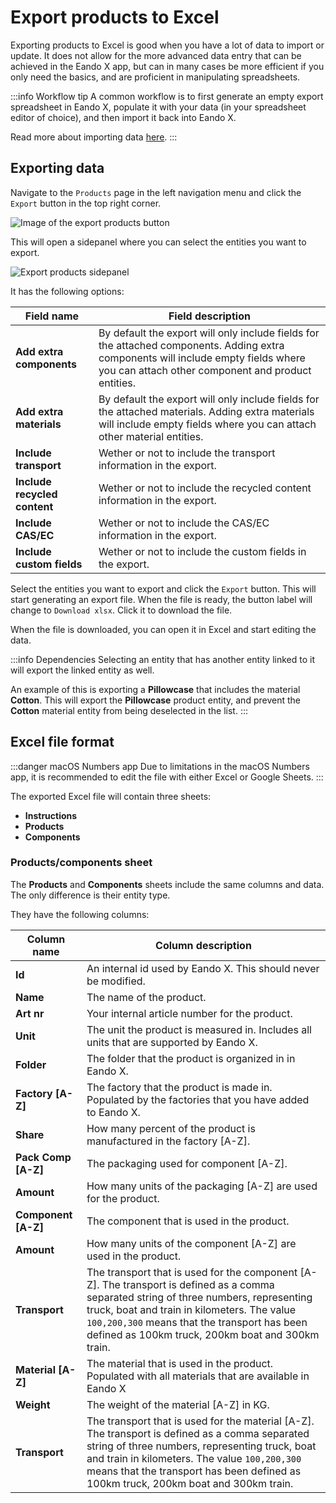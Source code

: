 # Export products to Excel

Exporting products to Excel is good when you have a lot of data to import or update. It does not allow for the more advanced data entry that can be achieved in the Eando X app, but can in many cases be more efficient if you only need the basics, and are proficient in manipulating spreadsheets.

:::info Workflow tip
A common workflow is to first generate an empty export spreadsheet in Eando X, populate it with your data (in your spreadsheet editor of choice), and then import it back into Eando X.

Read more about importing data [here](/documentation/product/product-excel-import).
:::

## Exporting data

Navigate to the `Products` page in the left navigation menu and click the `Export` button in the top right corner.

![Image of the export products button](/images/product/export-button.jpg)

This will open a sidepanel where you can select the entities you want to export.

![Export products sidepanel](/images/product/export-modal.jpg)

It has the following options:

| Field name                   | Field description                                                                                                                                                                        |
| ---------------------------- | ---------------------------------------------------------------------------------------------------------------------------------------------------------------------------------------- |
| **Add extra components**     | By default the export will only include fields for the attached components. Adding extra components will include empty fields where you can attach other component and product entities. |
| **Add extra materials**      | By default the export will only include fields for the attached materials. Adding extra materials will include empty fields where you can attach other material entities.                |
| **Include transport**        | Wether or not to include the transport information in the export.                                                                                                                        |
| **Include recycled content** | Wether or not to include the recycled content information in the export.                                                                                                                 |
| **Include CAS/EC**           | Wether or not to include the CAS/EC information in the export.|
| **Include custom fields**    | Wether or not to include the custom fields in the export.                                                                                                                                |

Select the entities you want to export and click the `Export` button. This will start generating an export file. When the file is ready, the button label will change to `Download xlsx`. Click it to download the file.

When the file is downloaded, you can open it in Excel and start editing the data.

:::info Dependencies
Selecting an entity that has another entity linked to it will export the linked entity as well.

An example of this is exporting a **Pillowcase** that includes the material **Cotton**. This will export the **Pillowcase** product entity, and prevent the **Cotton** material entity from being deselected in the list.
:::

## Excel file format

:::danger macOS Numbers app
Due to limitations in the macOS Numbers app, it is recommended to edit the file with either Excel or Google Sheets.
:::

The exported Excel file will contain three sheets:

- **Instructions**
- **Products**
- **Components**

### Products/components sheet

The **Products** and **Components** sheets include the same columns and data. The only difference is their entity type.

They have the following columns:

| Column name         | Column description                                                                                                                                                                                                                                                                         |
| ------------------- | ------------------------------------------------------------------------------------------------------------------------------------------------------------------------------------------------------------------------------------------------------------------------------------------ |
| **Id**              | An internal id used by Eando X. This should never be modified.                                                                                                                                                                                                                             |
| **Name**            | The name of the product.                                                                                                                                                                                                                                                                   |
| **Art nr**          | Your internal article number for the product.                                                                                                                                                                                                                                              |
| **Unit**            | The unit the product is measured in. Includes all units that are supported by Eando X.                                                                                                                                                                                                     |
| **Folder**          | The folder that the product is organized in in Eando X.                                                                                                                                                                                                                                    |
| **Factory [A-Z]**   | The factory that the product is made in. Populated by the factories that you have added to Eando X.                                                                                                                                                                                        |
| **Share**           | How many percent of the product is manufactured in the factory [A-Z].                                                                                                                                                                                                                      |
| **Pack Comp [A-Z]** | The packaging used for component [A-Z].                                                                                                                                                                                                                                                    |
| **Amount**          | How many units of the packaging [A-Z] are used for the product.                                                                                                                                                                                                                            |
| **Component [A-Z]** | The component that is used in the product.                                                                                                                                                                                                                                                 |
| **Amount**          | How many units of the component [A-Z] are used in the product.                                                                                                                                                                                                                             |
| **Transport**       | The transport that is used for the component [A-Z]. The transport is defined as a comma separated string of three numbers, representing truck, boat and train in kilometers. The value `100,200,300` means that the transport has been defined as 100km truck, 200km boat and 300km train. |
| **Material [A-Z]**  | The material that is used in the product. Populated with all materials that are available in Eando X                                                                                                                                                                                       |
| **Weight**          | The weight of the material [A-Z] in KG.                                                                                                                                                                                                                                                    |
| **Transport**       | The transport that is used for the material [A-Z]. The transport is defined as a comma separated string of three numbers, representing truck, boat and train in kilometers. The value `100,200,300` means that the transport has been defined as 100km truck, 200km boat and 300km train.  |
